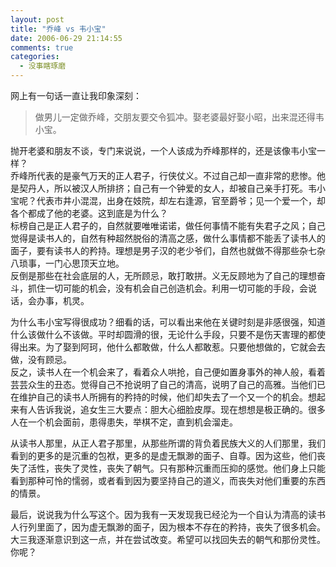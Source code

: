 ```yaml
---
layout: post
title: "乔峰 vs 韦小宝"
date: 2006-06-29 21:14:55
comments: true
categories:
  - 没事瞎琢磨
---
```

网上有一句话一直让我印象深刻：

> 做男儿一定做乔峰，交朋友要交令狐冲。娶老婆最好娶小昭，出来混还得韦小宝。

抛开老婆和朋友不谈，专门来说说，一个人该成为乔峰那样的，还是该像韦小宝一样？  
乔峰所代表的是豪气万天的正人君子，行侠仗义。不过自己却一直非常的悲惨。他是契丹人，所以被汉人所排挤；自己有一个钟爱的女人，却被自己亲手打死。韦小宝呢？代表市井小混混，出身在妓院，却左右逢源，官至爵爷；见一个爱一个，却各个都成了他的老婆。这到底是为什么？  
标榜自己是正人君子的，自然就要唯唯诺诺，做任何事情不能有失君子之风；自己觉得是读书人的，自然有种超然脱俗的清高之感，做什么事情都不能丢了读书人的面子，要有读书人的矜持。理想是男子汉的老少爷们，自然也就做不得那些杂七杂八琐事，一门心思顶天立地。  
反倒是那些在社会底层的人，无所顾忌，敢打敢拼。义无反顾地为了自己的理想奋斗，抓住一切可能的机会，没有机会自己创造机会。利用一切可能的手段，会说话，会办事，机灵。

为什么韦小宝写得很成功？细看的话，可以看出来他在关键时刻是非感很强，知道什么该做什么不该做。平时却圆滑的很，无论什么手段，只要不是伤天害理的都使得出来。为了娶到阿珂，他什么都敢做，什么人都敢惹。只要他想做的，它就会去做，没有顾忌。  
反之，读书人在一个机会来了，看着众人哄抢，自己便如置身事外的神人般，看着芸芸众生的丑态。觉得自己不抢说明了自己的清高，说明了自己的高雅。当他们已在维护自己的读书人所拥有的矜持的时候，他们却失去了一个又一个的机会。想起来有人告诉我说，追女生三大要点：胆大心细脸皮厚。现在想想是极正确的。很多人在一个机会面前，患得患失，举棋不定，直到机会溜走。

从读书人那里，从正人君子那里，从那些所谓的背负着民族大义的人们那里，我们看到的更多的是沉重的包袱，更多的是虚无飘渺的面子、自尊。因为这些，他们丧失了活性，丧失了灵性，丧失了朝气。只有那种沉重而压抑的感觉。他们身上只能看到那种可怜的懦弱，或者看到因为要坚持自己的道义，而丧失对他们重要的东西的情景。

最后，说说我为什么写这个。因为我有一天发现我已经沦为一个自认为清高的读书人行列里面了，因为虚无飘渺的面子，因为根本不存在的矜持，丧失了很多机会。大三我逐渐意识到这一点，并在尝试改变。希望可以找回失去的朝气和那份灵性。你呢？